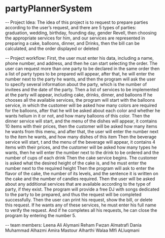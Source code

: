 # partyPlannerSystem

-- Project Idea:
The idea of this project is to request to prepare parties according to the user’s request, and there are 5 types of parties: graduation, wedding, birthday, founding day, gender Revell, then choosing the appropriate services for him, and our services are represented in preparing a cake, balloons, dinner, and Drinks, then the bill can be calculated, and the order displayed or deleted 

-- Project workflow:
First, the user must enter his data, including a name, phone number, and address, and then he can start selecting the order. The user can request more than one party to be declared in the same order then a list of party types to be prepared will appear, after that, he will enter the number next to the party he wants, and then the program will ask the user to specify several information about the party, which is the number of invitees and the date of the party. Then a list of services to be implemented at the party will appear, including cake, drinks, dinner, and balloons If he chooses all the available services, the program will start with the balloons service, in which the customer will be asked how many colors are required for the balloons, after that he will be asked about each color and whether he wants helium in it or not, and how many balloons of this color. Then the dinner service will start, and the menu of the dishes will appear, it contains 10 items with their prices, then the customer will be asked how many items he wants from this menu, and after that, the user will enter the number next to the item he wants, and how many dishes of this item Then the beverage service will start, t and the menu of the beverage will appear, it contains 4 items with their prices, and the customer will be asked how many types he wants, then he will enter the number next to the drink to be ordered and the number of cups of each drink Then the cake service begins. The customer is asked what the desired height of the cake is, and he must enter the number next to the required height Then the program will ask to enter the flavor of the cake, the number of its levels, and the sentence it is written on the cake and the number of candles required. Then the user will be asked about any additional services that are available according to the type of party, if they exist. The program will provide a free DJ with songs dedicated to the party to be prepared, and thus the request will be completed successfully. Then the user can print his request, show the bill, or delete this request. If he wants any of these services, he must enter his full name to verify the request. And if he completes all his requests, he can close the program by entering the number 5.


-- team members:
Leena Ali Alymani 
Reham Fwzan Almatrafi
Dania Muhammad Alhazmi
Amira Mastour Alharthi 
Walaa Mlfi ALluqmani


